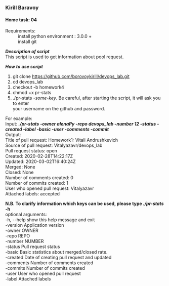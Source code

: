 ### Kirill Baravoy

#### Home task: 04

<dl>
  <dt>Requirements:</dt>
  <dd>install python environment : 3.0.0 +</dd>
  <dd>install git</dd>
</dl>

**_Description of script_** <br>
This script is used to get information about pool request.<br>

**_How to use script_** <br>
1) git clone https://github.com/borovoykirill/devops_lab.git<br>
2) cd devops_lab<br>
3) checkout -b homework4<br>
4) chmod +x pr-stats<br>
5) ./pr-stats *-some-key*. Be careful, after starting the script, it will ask you to enter<br>
your username on the github and password.<br>  

For example:<br>
Input: __*./pr-stats -owner alenaPy -repo devops_lab -number 12 -status -created -label -basic -user -comments -commit*__<br>
Output:<br>
Title of pull request: Homework1: Vitali Andrushkevich<br>
Source of pull request: Vitalyazavr/devops_lab<br>
Pull request status: open<br>
Created: 2020-02-28T14:22:17Z<br>
Updated: 2020-03-02T16:40:24Z<br>
Merged: None<br>
Closed: None<br>
Number of comments created: 0<br>
Number of commits created: 1<br>
User who opened pull request: Vitalyazavr<br>
Attached labels: accepted<br>

__N.B. To clarify information which keys can be used, please type *./pr-stats* -h__<br>
optional arguments:<br>
  -h, --help      show this help message and exit<br>
  -version        Application version<br>
  -owner OWNER    <repository owner><br>
  -repo REPO      <repository name><br>
  -number NUMBER  <pull request number><br>
  -status         Pull request status<br>
  -basic          Basic statistics about merged/closed rate.<br>
  -created        Date of creating pull request and updated<br>
  -comments       Number of comments created<br>
  -commits        Number of commits created<br>
  -user           User who opened pull request<br>
  -label          Attached labels<br>
